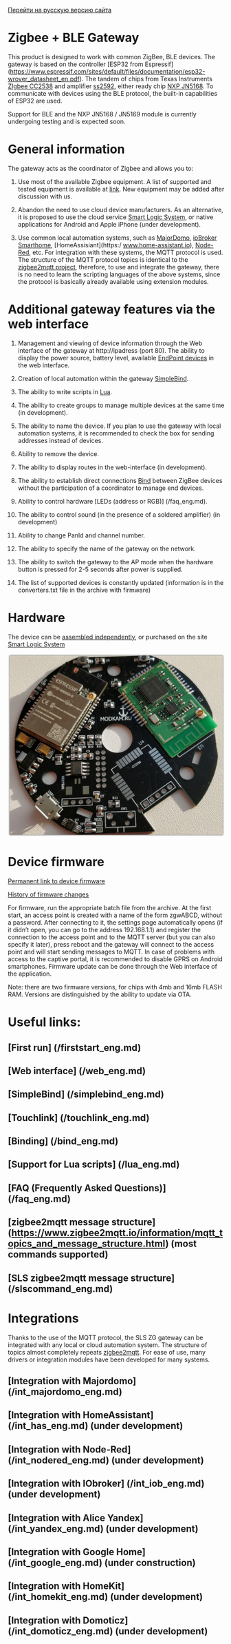 [Перейти на русскую версию сайта](/README_rus.md)

# Zigbee + BLE Gateway

This product is designed to work with common ZigBee, BLE devices. The gateway is based on the controller [ESP32 from Espressif] (https://www.espressif.com/sites/default/files/documentation/esp32-wrover_datasheet_en.pdf). The tandem of chips from Texas Instruments [ZIgbee CC2538](https://www.ti.com/product/CC2538?utm_source=google&utm_medium=cpc&utm_campaign=epd-null-null-GPN_EN-cpc-pfgo-wwe&utm_content=CC2538&ds_k=%7b_dssearchterm%7d&DCM=yes&gclid=CjwKCAiA35rxBRAWEiwADqB37x__0Gm1rR2TUfCBETyuqrLjOtof6TuYSD3ZHzINYdNAbrXqfDxrwRoCpToQAvD_BwE&gclsrc=aw.ds) and amplifier [ss2592](https://www.ti.com/product/CC2592utm_source=google&utm_medium=cpc&utm_campaign=epd-null-null-GPN_EN-cpc-pf-google-wwe&utm_content=CC2592&ds_k=%7b_dssearchterm%7d&DCM=yes&gclid=CjwKCAiA35rxBRAWEiwADqB3776CVlMD1GHdk-unOn9R0YeMtlwAnjUvCIPuWvjhNqZRbiq6zy-ExoCxjYQAvD_BwE&gclsrc=aw.ds), either ready chip [NXP JN5168](https://www.nxp.com/products/wireless/zigbee/zigbee-and-ieee802.15.4-wireless-microcontroller-with-256-kb-flash-32-kb-ram:JN5168). To communicate with devices using the BLE protocol, the built-in capabilities of ESP32 are used.

Support for BLE and the NXP JN5168 / JN5169 module is currently undergoing testing and is expected soon.

# General information
The gateway acts as the coordinator of Zigbee and allows you to:

1) Use most of the available Zigbee equipment. A list of supported and tested equipment is available at [link](/devices/devices.md). New equipment may be added after discussion with us.

2) Abandon the need to use cloud device manufacturers. As an alternative, it is proposed to use the cloud service [Smart Logic System](https://cloud.slsys.io), or native applications for Android and Apple iPhone (under development).

3) Use common local automation systems, such as [MajorDomo](https://majordomohome.com/), [ioBroker Smarthome](https://www.iobroker.net), [HomeAssisiant](https:/ www.home-assistant.io), [Node-Red](https://nodered.org), etc. For integration with these systems, the MQTT protocol is used. The structure of the MQTT protocol topics is identical to the [zigbee2mqtt project](https://www.zigbee2mqtt.io), therefore, to use and integrate the gateway, there is no need to learn the scripting languages ​​of the above systems, since the protocol is basically already available using extension modules.


# Additional gateway features via the web interface
1. Management and viewing of device information through the Web interface of the gateway at http://ipadress (port 80). The ability to display the power source, battery level, available [EndPoint devices](https://community.nxp.com/thread/332332) in the web interface.

2. Creation of local automation within the gateway [SimpleBind](/simpleBind_eng.md).

3. The ability to write scripts in [Lua](https://ru.wikipedia.org/wiki/Lua). 

4. The ability to create groups to manage multiple devices at the same time (in development).

5. The ability to name the device. If you plan to use the gateway with local automation systems, it is recommended to check the box for sending addresses instead of devices.

5. Ability to remove the device.

6. The ability to display routes in the web-interface (in development).

8. The ability to establish direct connections [Bind](/bind_eng.md) between ZigBee devices without the participation of a coordinator to manage end devices.

9. Ability to control hardware [LEDs (address or RGB)] (/faq_eng.md).

10. The ability to control sound (in the presence of a soldered amplifier) (in development)

11. Ability to change PanId and channel number.

12. The ability to specify the name of the gateway on the network.

13. The ability to switch the gateway to the AP mode when the hardware button is pressed for 2-5 seconds after power is supplied.

14. The list of supported devices is constantly updated (information is in the converters.txt file in the archive with firmware)



# Hardware
The device can be [assembled independently](https://modkam.ru/?p=1342), or purchased on the site [Smart Logic System](slsys.io)

![home](/img/Mi_Gateway_Shield12.jpg)



# Device firmware
[Permanent link to device firmware](https://github.com/slsys/Gateway/tree/master/rom)

[History of firmware changes](/rom/history.md)

For firmware, run the appropriate batch file from the archive.
At the first start, an access point is created with a name of the form zgwABCD, without a password.
After connecting to it, the settings page automatically opens (if it didn’t open, you can go to the address 192.168.1.1) and register the connection to the access point and to the MQTT server (but you can also specify it later), press reboot and the gateway will connect to the access point and will start sending messages to MQTT. In case of problems with access to the captive portal, it is recommended to disable GPRS on Android smartphones. Firmware update can be done through the Web interface of the application.

Note: there are two firmware versions, for chips with 4mb and 16mb FLASH RAM. Versions are distinguished by the ability to update via OTA.


# Useful links:


## [First run] (/firststart_eng.md)

## [Web interface] (/web_eng.md)


## [SimpleBind] (/simplebind_eng.md)

## [Touchlink] (/touchlink_eng.md)

## [Binding] (/bind_eng.md)


## [Support for Lua scripts] (/lua_eng.md)


## [FAQ (Frequently Asked Questions)] (/faq_eng.md)

## [zigbee2mqtt message structure] (https://www.zigbee2mqtt.io/information/mqtt_topics_and_message_structure.html) (most commands supported)

## [SLS zigbee2mqtt message structure] (/slscommand_eng.md)



# Integrations

Thanks to the use of the MQTT protocol, the SLS ZG gateway can be integrated with any local or cloud automation system. The structure of topics almost completely repeats [zigbee2mqtt](https://www.zigbee2mqtt.io/information/mqtt_topics_and_message_structure.html). For ease of use, many drivers or integration modules have been developed for many systems.


## [Integration with Majordomo] (/int_majordomo_eng.md)

## [Integration with HomeAssistant] (/int_has_eng.md) (under development)

## [Integration with Node-Red] (/int_nodered_eng.md) (under development)

## [Integration with IObroker] (/int_iob_eng.md) (under development)

## [Integration with Alice Yandex] (/int_yandex_eng.md) (under development)

## [Integration with Google Home] (/int_google_eng.md) (under construction)

## [Integration with HomeKit] (/int_homekit_eng.md) (under development)

## [Integration with Domoticz] (/int_domoticz_eng.md) (under development)
